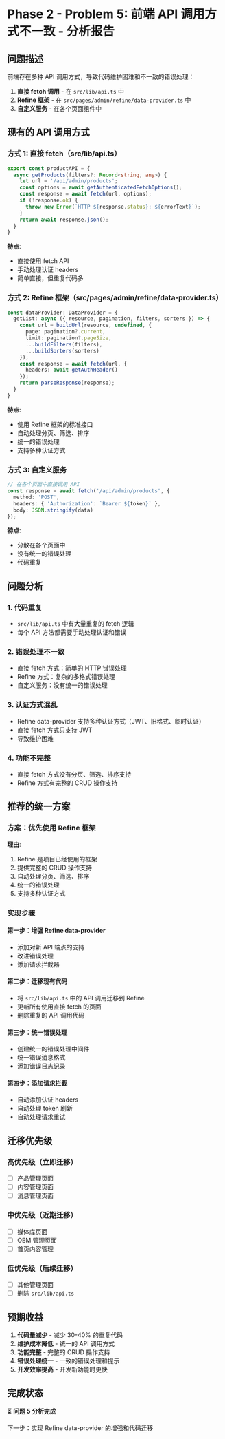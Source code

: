 # Phase 2 - Problem 5: 前端 API 调用方式不一致 - 分析报告

## 问题描述

前端存在多种 API 调用方式，导致代码维护困难和不一致的错误处理：

1. **直接 fetch 调用** - 在 `src/lib/api.ts` 中
2. **Refine 框架** - 在 `src/pages/admin/refine/data-provider.ts` 中
3. **自定义服务** - 在各个页面组件中

## 现有的 API 调用方式

### 方式 1: 直接 fetch（src/lib/api.ts）

```typescript
export const productAPI = {
  async getProducts(filters?: Record<string, any>) {
    let url = '/api/admin/products';
    const options = await getAuthenticatedFetchOptions();
    const response = await fetch(url, options);
    if (!response.ok) {
      throw new Error(`HTTP ${response.status}: ${errorText}`);
    }
    return await response.json();
  }
}
```

**特点**:
- 直接使用 fetch API
- 手动处理认证 headers
- 简单直接，但重复代码多

### 方式 2: Refine 框架（src/pages/admin/refine/data-provider.ts）

```typescript
const dataProvider: DataProvider = {
  getList: async ({ resource, pagination, filters, sorters }) => {
    const url = buildUrl(resource, undefined, {
      page: pagination?.current,
      limit: pagination?.pageSize,
      ...buildFilters(filters),
      ...buildSorters(sorters)
    });
    const response = await fetch(url, {
      headers: await getAuthHeader()
    });
    return parseResponse(response);
  }
}
```

**特点**:
- 使用 Refine 框架的标准接口
- 自动处理分页、筛选、排序
- 统一的错误处理
- 支持多种认证方式

### 方式 3: 自定义服务

```typescript
// 在各个页面中直接调用 API
const response = await fetch('/api/admin/products', {
  method: 'POST',
  headers: { 'Authorization': `Bearer ${token}` },
  body: JSON.stringify(data)
});
```

**特点**:
- 分散在各个页面中
- 没有统一的错误处理
- 代码重复

## 问题分析

### 1. 代码重复
- `src/lib/api.ts` 中有大量重复的 fetch 逻辑
- 每个 API 方法都需要手动处理认证和错误

### 2. 错误处理不一致
- 直接 fetch 方式：简单的 HTTP 错误处理
- Refine 方式：复杂的多格式错误处理
- 自定义服务：没有统一的错误处理

### 3. 认证方式混乱
- Refine data-provider 支持多种认证方式（JWT、旧格式、临时认证）
- 直接 fetch 方式只支持 JWT
- 导致维护困难

### 4. 功能不完整
- 直接 fetch 方式没有分页、筛选、排序支持
- Refine 方式有完整的 CRUD 操作支持

## 推荐的统一方案

### 方案：优先使用 Refine 框架

**理由**:
1. Refine 是项目已经使用的框架
2. 提供完整的 CRUD 操作支持
3. 自动处理分页、筛选、排序
4. 统一的错误处理
5. 支持多种认证方式

### 实现步骤

#### 第一步：增强 Refine data-provider
- 添加对新 API 端点的支持
- 改进错误处理
- 添加请求拦截器

#### 第二步：迁移现有代码
- 将 `src/lib/api.ts` 中的 API 调用迁移到 Refine
- 更新所有使用直接 fetch 的页面
- 删除重复的 API 调用代码

#### 第三步：统一错误处理
- 创建统一的错误处理中间件
- 统一错误消息格式
- 添加错误日志记录

#### 第四步：添加请求拦截
- 自动添加认证 headers
- 自动处理 token 刷新
- 自动处理请求重试

## 迁移优先级

### 高优先级（立即迁移）
- [ ] 产品管理页面
- [ ] 内容管理页面
- [ ] 消息管理页面

### 中优先级（近期迁移）
- [ ] 媒体库页面
- [ ] OEM 管理页面
- [ ] 首页内容管理

### 低优先级（后续迁移）
- [ ] 其他管理页面
- [ ] 删除 `src/lib/api.ts`

## 预期收益

1. **代码量减少** - 减少 30-40% 的重复代码
2. **维护成本降低** - 统一的 API 调用方式
3. **功能完整** - 完整的 CRUD 操作支持
4. **错误处理统一** - 一致的错误处理和提示
5. **开发效率提高** - 开发新功能时更快

## 完成状态

⏳ **问题 5 分析完成**

下一步：实现 Refine data-provider 的增强和代码迁移

